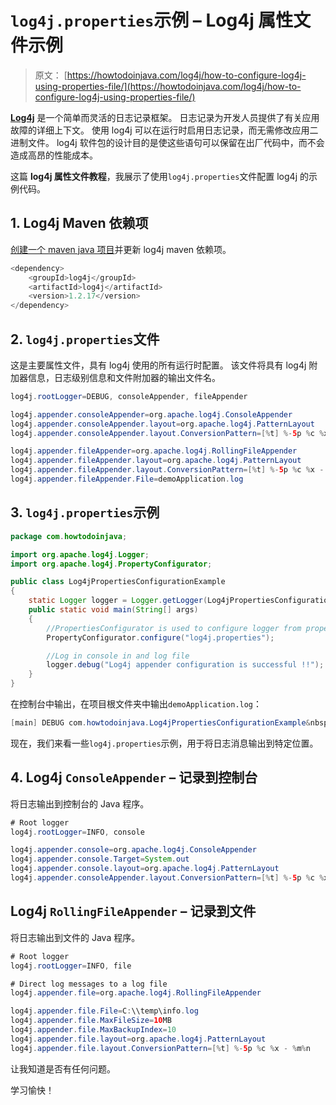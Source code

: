 # `log4j.properties`示例 – Log4j 属性文件示例

> 原文： [https://howtodoinjava.com/log4j/how-to-configure-log4j-using-properties-file/](https://howtodoinjava.com/log4j/how-to-configure-log4j-using-properties-file/)

[**Log4j**](https://howtodoinjava.com/log4j/ "log4j") 是一个简单而灵活的日志记录框架。 日志记录为开发人员提供了有关应用故障的详细上下文。 使用 log4j 可以在运行时启用日志记录，而无需修改应用二进制文件。 log4j 软件包的设计目的是使这些语句可以保留在出厂代码中，而不会造成高昂的性能成本。

这篇 **log4j 属性文件教程**，我展示了使用`log4j.properties`文件配置 log4j 的示例代码。

## 1\. Log4j Maven 依赖项

[创建一个 maven java 项目](https://howtodoinjava.com/maven/create-java-project-maven/)并更新 log4j maven 依赖项。

```java
<dependency>
    <groupId>log4j</groupId>
    <artifactId>log4j</artifactId>
    <version>1.2.17</version>
</dependency>

```

## 2\. `log4j.properties`文件

这是主要属性文件，具有 log4j 使用的所有运行时配置。 该文件将具有 log4j 附加器信息，日志级别信息和文件附加器的输出文件名。

```java
log4j.rootLogger=DEBUG, consoleAppender, fileAppender

log4j.appender.consoleAppender=org.apache.log4j.ConsoleAppender
log4j.appender.consoleAppender.layout=org.apache.log4j.PatternLayout
log4j.appender.consoleAppender.layout.ConversionPattern=[%t] %-5p %c %x - %m%n

log4j.appender.fileAppender=org.apache.log4j.RollingFileAppender
log4j.appender.fileAppender.layout=org.apache.log4j.PatternLayout
log4j.appender.fileAppender.layout.ConversionPattern=[%t] %-5p %c %x - %m%n
log4j.appender.fileAppender.File=demoApplication.log
```

## 3\. `log4j.properties`示例

```java
package com.howtodoinjava;

import org.apache.log4j.Logger;
import org.apache.log4j.PropertyConfigurator;

public class Log4jPropertiesConfigurationExample
{
	static Logger logger = Logger.getLogger(Log4jPropertiesConfigurationExample.class);
	public static void main(String[] args)
	{
		//PropertiesConfigurator is used to configure logger from properties file
		PropertyConfigurator.configure("log4j.properties");

		//Log in console in and log file
		logger.debug("Log4j appender configuration is successful !!");
	}
}

```

在控制台中输出，在项目根文件夹中输出`demoApplication.log`：

```java
[main] DEBUG com.howtodoinjava.Log4jPropertiesConfigurationExample&nbsp; - Log4j appender configuration is successful !!

```

现在，我们来看一些`log4j.properties`示例，用于将日志消息输出到特定位置。

## 4\. Log4j `ConsoleAppender` – 记录到控制台

将日志输出到控制台的 Java 程序。

```java
# Root logger
log4j.rootLogger=INFO, console

log4j.appender.console=org.apache.log4j.ConsoleAppender
log4j.appender.console.Target=System.out
log4j.appender.console.layout=org.apache.log4j.PatternLayout
log4j.appender.consoleAppender.layout.ConversionPattern=[%t] %-5p %c %x - %m%n

```

## Log4j `RollingFileAppender` – 记录到文件

将日志输出到文件的 Java 程序。

```java
# Root logger
log4j.rootLogger=INFO, file

# Direct log messages to a log file
log4j.appender.file=org.apache.log4j.RollingFileAppender

log4j.appender.file.File=C:\\temp\info.log
log4j.appender.file.MaxFileSize=10MB
log4j.appender.file.MaxBackupIndex=10
log4j.appender.file.layout=org.apache.log4j.PatternLayout
log4j.appender.file.layout.ConversionPattern=[%t] %-5p %c %x - %m%n

```

让我知道是否有任何问题。

学习愉快！